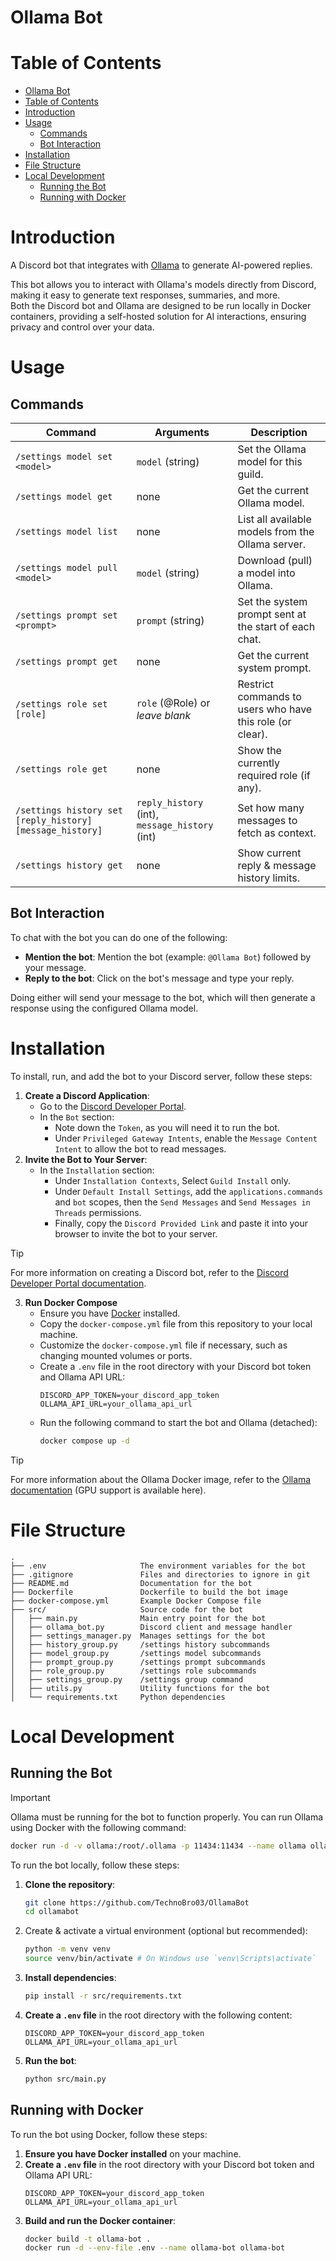 # Ollama Bot

# Table of Contents
- [Ollama Bot](#ollama-bot)
- [Table of Contents](#table-of-contents)
- [Introduction](#introduction)
- [Usage](#usage)
    - [Commands](#commands)
    - [Bot Interaction](#bot-interaction)
- [Installation](#installation)
- [File Structure](#file-structure)
- [Local Development](#local-development)
    - [Running the Bot](#running-the-bot)
    - [Running with Docker](#running-with-docker)

# Introduction

A Discord bot that integrates with [Ollama](https://hub.docker.com/r/ollama/ollama) to generate AI-powered replies.

This bot allows you to interact with Ollama's models directly from Discord, making it easy to generate text responses, summaries, and more.\
Both the Discord bot and Ollama are designed to be run locally in Docker containers, providing a self-hosted solution for AI interactions, ensuring privacy and control over your data.

# Usage

## Commands
| **Command**                                               | **Arguments**                                  | **Description**                                           |
| --------------------------------------------------------- | ---------------------------------------------- | --------------------------------------------------------- |
| `/settings model set <model>`                             | `model` (string)                               | Set the Ollama model for this guild.                      |
| `/settings model get`                                     | none                                           | Get the current Ollama model.                             |
| `/settings model list`                                    | none                                           | List all available models from the Ollama server.         |
| `/settings model pull <model>`                            | `model` (string)                               | Download (pull) a model into Ollama.                      |
| `/settings prompt set <prompt>`                           | `prompt` (string)                              | Set the system prompt sent at the start of each chat.     |
| `/settings prompt get`                                    | none                                           | Get the current system prompt.                            |
| `/settings role set [role]`                               | `role` (@Role) or *leave blank*                | Restrict commands to users who have this role (or clear). |
| `/settings role get`                                      | none                                           | Show the currently required role (if any).                |
| `/settings history set [reply_history] [message_history]` | `reply_history` (int), `message_history` (int) | Set how many messages to fetch as context.                |
| `/settings history get`                                   | none                                           | Show current reply & message history limits.              |

## Bot Interaction
To chat with the bot you can do one of the following:
- **Mention the bot**: Mention the bot (example: `@Ollama Bot`) followed by your message.
- **Reply to the bot**: Click on the bot's message and type your reply.

Doing either will send your message to the bot, which will then generate a response using the configured Ollama model.

# Installation
To install, run, and add the bot to your Discord server, follow these steps:
1. **Create a Discord Application**:
   - Go to the [Discord Developer Portal](https://discord.com/developers/applications).
   - In the `Bot` section:
     - Note down the `Token`, as you will need it to run the bot.
     - Under `Privileged Gateway Intents`, enable the `Message Content Intent` to allow the bot to read messages.
2. **Invite the Bot to Your Server**:
   - In the `Installation` section:
     - Under `Installation Contexts`, Select `Guild Install` only.
     - Under `Default Install Settings`, add the `applications.commands` and `bot` scopes, then the `Send Messages` and `Send Messages in Threads` permissions.
     - Finally, copy the `Discord Provided Link` and paste it into your browser to invite the bot to your server.
> [!TIP]
> For more information on creating a Discord bot, refer to the [Discord Developer Portal documentation](https://discord.com/developers/docs/intro).

3. **Run Docker Compose**
    - Ensure you have [Docker](https://www.docker.com/get-started) installed.
    - Copy the `docker-compose.yml` file from this repository to your local machine.
    - Customize the `docker-compose.yml` file if necessary, such as changing mounted volumes or ports.
    - Create a `.env` file in the root directory with your Discord bot token and Ollama API URL:
      ```env
      DISCORD_APP_TOKEN=your_discord_app_token
      OLLAMA_API_URL=your_ollama_api_url
      ```
    - Run the following command to start the bot and Ollama (detached):
      ```bash
      docker compose up -d
      ```
> [!TIP]
> For more information about the Ollama Docker image, refer to the [Ollama documentation](https://hub.docker.com/r/ollama/ollama) (GPU support is available here).

# File Structure
```
.
├── .env                     The environment variables for the bot
├── .gitignore               Files and directories to ignore in git
├── README.md                Documentation for the bot
├── Dockerfile               Dockerfile to build the bot image
├── docker-compose.yml       Example Docker Compose file
├── src/                     Source code for the bot
│   ├── main.py              Main entry point for the bot
│   ├── ollama_bot.py        Discord client and message handler
│   ├── settings_manager.py  Manages settings for the bot
│   ├── history_group.py     /settings history subcommands
│   ├── model_group.py       /settings model subcommands
│   ├── prompt_group.py      /settings prompt subcommands
│   ├── role_group.py        /settings role subcommands
│   ├── settings_group.py    /settings group command
│   ├── utils.py             Utility functions for the bot
│   └── requirements.txt     Python dependencies
```

# Local Development

## Running the Bot
> [!IMPORTANT]
> Ollama must be running for the bot to function properly. You can run Ollama using Docker with the following command:
> ```bash
> docker run -d -v ollama:/root/.ollama -p 11434:11434 --name ollama ollama/ollama
> ```

To run the bot locally, follow these steps:
1. **Clone the repository**:
    ```bash
    git clone https://github.com/TechnoBro03/OllamaBot
    cd ollamabot
    ```
2. Create & activate a virtual environment (optional but recommended):
    ```bash
    python -m venv venv
    source venv/bin/activate # On Windows use `venv\Scripts\activate`
    ```
3. **Install dependencies**:
    ```bash
    pip install -r src/requirements.txt
    ```
4. **Create a `.env` file** in the root directory with the following content:
    ```env
    DISCORD_APP_TOKEN=your_discord_app_token
    OLLAMA_API_URL=your_ollama_api_url
    ```
5. **Run the bot**:
    ```bash
    python src/main.py
    ```

## Running with Docker
To run the bot using Docker, follow these steps:
1. **Ensure you have Docker installed** on your machine.
2. **Create a `.env` file** in the root directory with your Discord bot token and Ollama API URL:
    ```env
    DISCORD_APP_TOKEN=your_discord_app_token
    OLLAMA_API_URL=your_ollama_api_url
    ```
3. **Build and run the Docker container**:
    ```bash
    docker build -t ollama-bot .
    docker run -d --env-file .env --name ollama-bot ollama-bot
    ```
